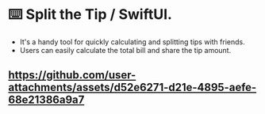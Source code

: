 ⌨️ Split the Tip / SwiftUI.  
=========

- It's a handy tool for quickly calculating and splitting tips with friends.
- Users can easily calculate the total bill and share the tip amount.

https://github.com/user-attachments/assets/d52e6271-d21e-4895-aefe-68e21386a9a7
---------
